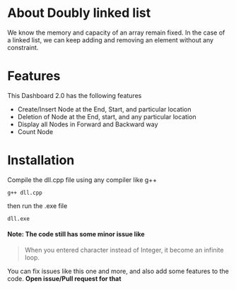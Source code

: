 # About Doubly linked list
We know the memory and capacity of an array remain fixed. In the case of a linked list, we can keep adding and removing an element without any constraint.


# Features
This Dashboard 2.0 has the following features 
 - Create/Insert Node at the End, Start, and particular location
 - Deletion of Node at the End, start, and any particular location
 - Display all Nodes in Forward and Backward way
 - Count Node

# Installation
Compile the dll.cpp file using any compiler like g++
``` 
g++ dll.cpp
```
 then run the .exe file
 
```dll.exe```

#### Note: The code still has some minor issue like
>When you entered character instead of Integer, it become an infinite loop.

You can fix issues like this one and more, and also add some features to the code.
**Open issue/Pull request for that**
